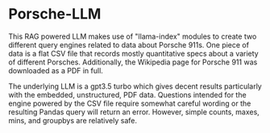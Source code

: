 # Porsche-LLM
This RAG powered LLM makes use of "llama-index" modules to create two different query engines related to data about Porsche 911s. One piece of data is a flat CSV file that records mostly quantitative specs about a variety of different Porsches. Additionally, the Wikipedia page for Porsche 911 was downloaded as a PDF in full.

The underlying LLM is a gpt3.5 turbo which gives decent results particularly with the embedded, unstructured, PDF data. Questions intended for the engine powered by the CSV file require somewhat careful wording or the resulting Pandas query will return an error. However, simple counts, maxes, mins, and groupbys are relatively safe. 


